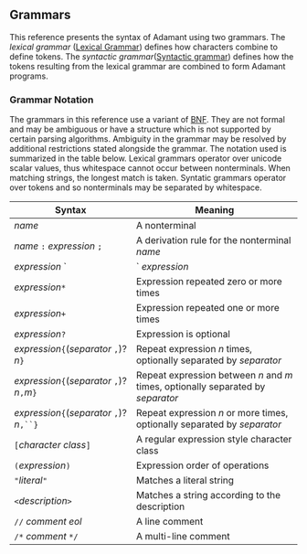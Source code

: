 ## Grammars

This reference presents the syntax of Adamant using two grammars. The *lexical grammar* ([Lexical Grammar](lexical-grammar.md)) defines how characters combine to define tokens. The *syntactic grammar*([Syntactic grammar](syntactic-grammar.md)) defines how the tokens resulting from the lexical grammar are combined to form Adamant programs.

### Grammar Notation

The grammars in this reference use a variant of [BNF](https://en.wikipedia.org/wiki/Backus%E2%80%93Naur_form). They are not formal and may be ambiguous or have a structure which is not supported by certain parsing algorithms. Ambiguity in the grammar may be resolved by additional restrictions stated alongside the grammar. The notation used is summarized in the table below. Lexical grammars operator over unicode scalar values, thus whitespace cannot occur between nonterminals. When matching strings, the longest match is taken. Syntatic grammars operator over tokens and so nonterminals may be separated by whitespace.

| Syntax                                         | Meaning                                                                          |
| ---------------------------------------------- | -------------------------------------------------------------------------------- |
| *name*                                         | A nonterminal                                                                    |
| *name* `:` *expression* `;`                    | A derivation rule for the nonterminal *name*                                     |
| *expression* `|` *expression*                  | Unordered choice                                                                 |
| *expression*`*`                                | Expression repeated zero or more times                                           |
| *expression*`+`                                | Expression repeated one or more times                                            |
| *expression*`?`                                | Expression is optional                                                           |
| *expression*`{`(*separator* `,`)? *n*`}`       | Repeat expression *n* times, optionally separated by *separator*                 |
| *expression*`{`(*separator* `,`)? *n*`,`*m*`}` | Repeat expression between *n* and *m* times, optionally separated by *separator* |
| *expression*`{`(*separator* `,`)? *n*`,``}`    | Repeat expression *n* or more times, optionally separated by *separator*         |
| `[`*character class*`]`                        | A regular expression style character class                                       |
| `(`*expression*`)`                             | Expression order of operations                                                   |
| `"`*literal*`"`                                | Matches a literal string                                                         |
| `<`*description*`>`                            | Matches a string according to the description                                    |
| `//` *comment* *eol*                           | A line comment                                                                   |
| `/*` *comment* `*/`                            | A multi-line comment                                                             |
